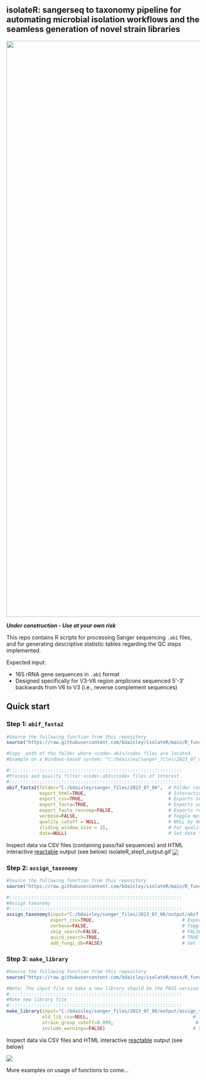 ## isolateR: sangerseq to taxonomy pipeline for automating microbial isolation workflows and the seamless generation of novel strain libraries

<p align="center"><img src="https://github.com/bdaisley/isolateR/blob/main/isolateR_overview.jpg?raw=true" width="1500"></p>

***Under construction - Use at your own risk***

This repo contains R scripts for processing Sanger sequencing <code>.ab1</code> files, and for generating descriptive statistic tables regarding the QC steps implemented.

Expected input: 
- 16S rRNA gene sequences in <code>.ab1</code> format
- Designed specifically for V3-V6 region amplicons sequenced 5'-3' backwards from V6 to V3 (i.e., reverse complement sequences)


## Quick start
### Step 1: <code>abif_fasta2</code>
```r
#Source the following function from this repository
source("https://raw.githubusercontent.com/bdaisley/isolateR/main/R_functions/functions-abif_fasta2.R")

#Copy  path of the folder where <code>.ab1</code> files are located.
#Example on a Windows-based system: "C:/bdaisley/sanger_files/2023_07_06"   # Ensure only forward slashes (/) in path

#:::::::::::::::::::::::::::::::::::::::::::::::::::::::::::::::
#Process and quality filter <code>.ab1</code> files of interest
#:::::::::::::::::::::::::::::::::::::::::::::::::::::::::::::::
abif_fasta2(folder="C:/bdaisley/sanger_files/2023_07_06",  # Folder containing .ab1 files
            export_html=TRUE,                              # Interactive display of output
            export_csv=TRUE,                               # Exports separate files for PASS/FAIL seqs, needed for next step 'assign_taxonomy'
            export_fasta=TRUE,                             # Exports separate files for PASS/FAIL seqs
            export_fasta_revcomp=FALSE,                    # Exports reverse complement of fasta sequences
            verbose=FALSE,                                 # Toggle messages in R console on/off
            quality_cutoff = NULL,                         # NULL by default implements auto cutoff (recommended)
            sliding_window_size = 15,                      # For quality trimming steps. Default = 15 (recommended)
            date=NULL)                                     # Set date "YY_MM_DD" format. If NULL, attempts to parse date from .ab1 file

```

Inspect data via CSV files (containing pass/fail sequences) and HTML interactive [reactable](https://github.com/glin/reactable) output (see below)
isolateR_step1_output.gif
<img src="https://github.com/bdaisley/isolateR/blob/main/isolateR_step1_output.gif?raw=true" align="center" />


### Step 2: <code>assign_taxonomy</code>
```r
#Source the following function from this repository
source("https://raw.githubusercontent.com/bdaisley/isolateR/main/R_functions/functions-assign_taxonomy.R")

#:::::::::::::::::::::::::::::::::::::::::::::::::::::::::::::::
#Assign taxonomy
#:::::::::::::::::::::::::::::::::::::::::::::::::::::::::::::::
assign_taxonomy(input="C:/bdaisley/sanger_files/2023_07_06/output/abif_fasta2_output_PASS___2023_07_06.csv",  # Output CSV from 'abif_fasta2' in Step 1 above. Note: input is a file, not a folder
                export_csv=TRUE,                                # Exports taxonomic assignment CSV file, needed for input of next step 'make_library'
                verbose=FALSE,                                  # Toggle messages in R console on/off
                skip_search=FALSE,                              # FALSE by default. If TRUE, skips database searching step (requires presence of output files from previous run)
                quick_search=TRUE,                              # TRUE for convenience/speed in this example. FALSE by default, which performs comprehensive database searching (recommended for confident taxonomy) 
                add_fungi_db=FALSE)                             # Set TRUE if any .ab1 files contain ITS sequences. FALSE by default, which only searches against NCBI bacterial 16S rRNA database

```

### Step 3: <code>make_library</code>
```r
#Source the following function from this repository
source("https://raw.githubusercontent.com/bdaisley/isolateR/main/R_functions/functions-make_library.R")

#Note: The input file to make a new library should be the PASS version of the 'assign_taxonomy' CSV output from Step 2
#:::::::::::::::::::::::::::::::::::::::::::::::::::::::::::::::
#Make new library file
#:::::::::::::::::::::::::::::::::::::::::::::::::::::::::::::::
make_library(input="C:/bdaisley/sanger_files/2023_07_06/output/assign_taxonomy_output_PASS___2023_07_06.csv",  # Output CSV file from 'assign_taxonomy' in Step 2 above. Note: input is a file, not a folder.
             old_lib_csv=NULL,                                      # If adding to existing library, provide a previously generated 'make_library' .csv output file. 
             strain_group_cutoff=0.999,                              # Similarity cutoff (0-1) for delineating between strain groups. 1 = 100% identical/0.995=0.5% difference/0.95=5.0% difference/etc.
             include_warnings=FALSE)                                # Set to TRUE to keep sequences with poor alignment warnings from 'assign_taxonomy' in Step 2 above. FALSE by default.
```

Inspect data via CSV files and HTML interactive [reactable](https://github.com/glin/reactable) output (see below)

<img src="https://github.com/bdaisley/isolateR/blob/main/isolateR_step3_output.gif?raw=true" align="center" />



More examples on usage of functions to come...

